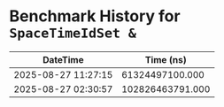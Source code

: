 # Benchmark History for `SpaceTimeIdSet &`

| DateTime | Time (ns) |
|----------|----------|
| 2025-08-27 11:27:15 | 61324497100.000 |
| 2025-08-27 02:30:57 | 102826463791.000 |
